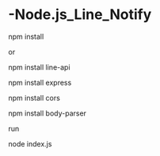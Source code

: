 # -Node.js_Line_Notify


npm install

or

npm install line-api

npm install express

npm install cors

npm install body-parser


run

node index.js
